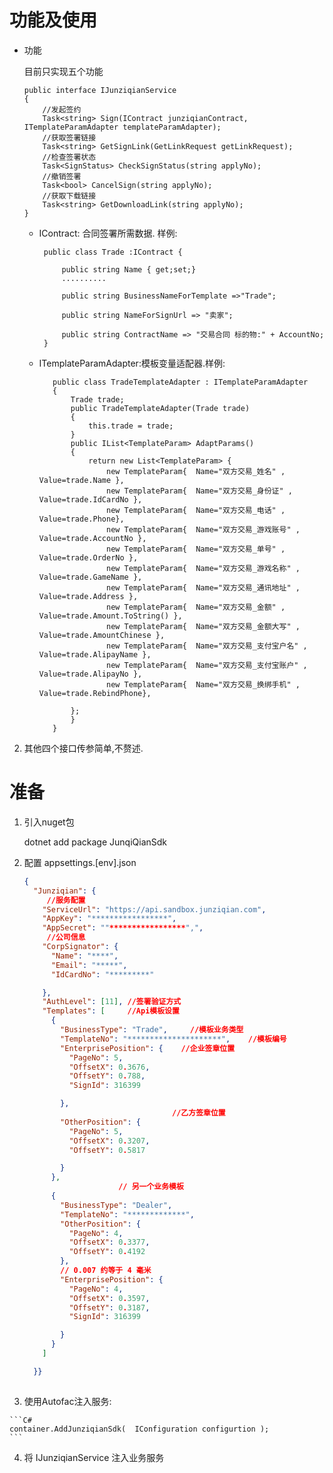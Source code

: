 # 功能及使用

*   功能

    目前只实现五个功能

        public interface IJunziqianService
        {
            //发起签约
            Task<string> Sign(IContract junziqianContract, ITemplateParamAdapter templateParamAdapter);
            //获取签署链接
            Task<string> GetSignLink(GetLinkRequest getLinkRequest);
            //检查签署状态
            Task<SignStatus> CheckSignStatus(string applyNo);
            //撤销签署
            Task<bool> CancelSign(string applyNo);
            //获取下载链接
            Task<string> GetDownloadLink(string applyNo);
        }
    
    *   IContract: 合同签署所需数据. 样例:

             public class Trade :IContract {
                 
                 public string Name { get;set;}
                 ..........

                 public string BusinessNameForTemplate =>"Trade";

                 public string NameForSignUrl => "卖家";

                 public string ContractName => "交易合同 标的物:" + AccountNo;
             }

    *   ITemplateParamAdapter:模板变量适配器.样例:

               public class TradeTemplateAdapter : ITemplateParamAdapter
               {
                   Trade trade;
                   public TradeTemplateAdapter(Trade trade)
                   {
                       this.trade = trade;
                   }
                   public IList<TemplateParam> AdaptParams()
                   {
                       return new List<TemplateParam> {
                           new TemplateParam{  Name="双方交易_姓名" , Value=trade.Name },
                           new TemplateParam{  Name="双方交易_身份证" , Value=trade.IdCardNo },
                           new TemplateParam{  Name="双方交易_电话" , Value=trade.Phone},
                           new TemplateParam{  Name="双方交易_游戏账号" , Value=trade.AccountNo },
                           new TemplateParam{  Name="双方交易_单号" , Value=trade.OrderNo },
                           new TemplateParam{  Name="双方交易_游戏名称" , Value=trade.GameName },
                           new TemplateParam{  Name="双方交易_通讯地址" , Value=trade.Address },
                           new TemplateParam{  Name="双方交易_金额" , Value=trade.Amount.ToString() },
                           new TemplateParam{  Name="双方交易_金额大写" , Value=trade.AmountChinese },
                           new TemplateParam{  Name="双方交易_支付宝户名" , Value=trade.AlipayName },
                           new TemplateParam{  Name="双方交易_支付宝账户" , Value=trade.AlipayNo },
                           new TemplateParam{  Name="双方交易_换绑手机" , Value=trade.RebindPhone},

                   };
                   }
               }

2.   其他四个接口传参简单,不赘述.

# 准备

1.   引入nuget包

        dotnet add package JunqiQianSdk

2.  配置 appsettings.\[env].json

    ```JSON
    {
      "Junziqian": {
         //服务配置
        "ServiceUrl": "https://api.sandbox.junziqian.com", 
        "AppKey": "*****************",
        "AppSecret": ""*****************",",
         //公司信息
        "CorpSignator": {
          "Name": "****",
          "Email": "*****",
          "IdCardNo": "*********"

        },
        "AuthLevel": [11], //签署验证方式
        "Templates": [     //Api模板设置
          {
            "BusinessType": "Trade",     //模板业务类型
            "TemplateNo": "*********************",    //模板编号
            "EnterprisePosition": {    //企业签章位置
              "PageNo": 5,
              "OffsetX": 0.3676,
              "OffsetY": 0.788,
              "SignId": 316399

            },
                                     //乙方签章位置
            "OtherPosition": {
              "PageNo": 5,
              "OffsetX": 0.3207,
              "OffsetY": 0.5817

            }
          },
                         // 另一个业务模板
          {
            "BusinessType": "Dealer",
            "TemplateNo": "*************",
            "OtherPosition": {
              "PageNo": 4,
              "OffsetX": 0.3377,
              "OffsetY": 0.4192
            },
            // 0.007 约等于 4 毫米
            "EnterprisePosition": {
              "PageNo": 4,
              "OffsetX": 0.3597,
              "OffsetY": 0.3187,
              "SignId": 316399

            }
          }
        ]

      }}
      
    ```

3.   使用Autofac注入服务:

    ```C#
    container.AddJunziqianSdk(  IConfiguration configurtion );
    ```

4. 将 IJunziqianService 注入业务服务



